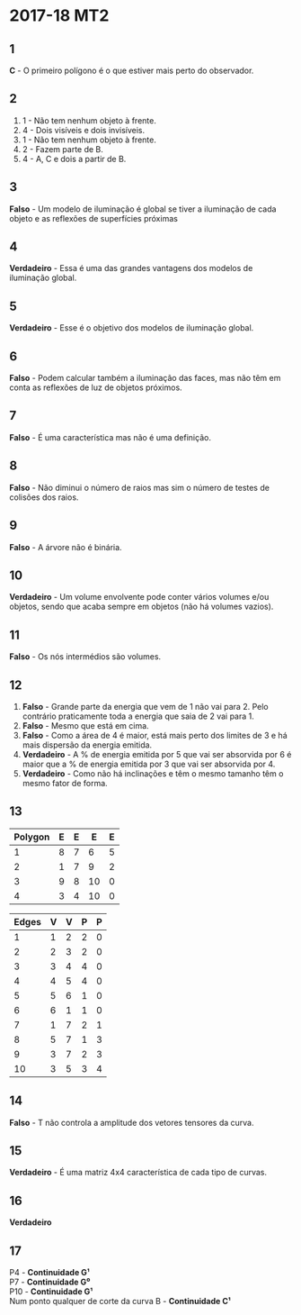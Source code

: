 # 2017-18 MT2

## 1

**C** - O primeiro polígono é o que estiver mais perto do observador.


## 2

1.  1 - Não tem nenhum objeto à frente.
2.  4 - Dois visíveis e dois invisíveis.
3.  1 - Não tem nenhum objeto à frente.
4.  2 - Fazem parte de B.
5.  4 - A, C e dois a partir de B.


## 3

**Falso** - Um modelo de iluminação é global se tiver a iluminação de cada objeto e as reflexões de superfícies próximas

## 4

**Verdadeiro** - Essa é uma das grandes vantagens dos modelos de iluminação global.

## 5

**Verdadeiro** - Esse é o objetivo dos modelos de iluminação global.

## 6

**Falso** - Podem calcular também a iluminação das faces, mas não têm em conta as reflexões de luz de objetos próximos.

## 7

**Falso** - É uma característica mas não é uma definição.

## 8

**Falso** - Não diminui o número de raios mas sim o número de testes de colisões dos raios.

## 9 

**Falso** - A árvore não é binária.

## 10

**Verdadeiro** - Um volume envolvente pode conter vários volumes e/ou objetos, sendo que acaba sempre em objetos (não há volumes vazios).

## 11

**Falso** - Os nós intermédios são volumes.

## 12 

1.  **Falso** - Grande parte da energia que vem de 1 não vai para 2. Pelo contrário praticamente toda a energia que saia de 2 vai para 1.
2.  **Falso** - Mesmo que está em cima.
3.  **Falso** - Como a área de 4 é maior, está mais perto dos limites de 3 e há mais dispersão da energia emitida.
4.  **Verdadeiro** - A % de energia emitida por 5 que vai ser absorvida por 6 é maior que a % de energia emitida por 3 que vai ser absorvida por 4.
5.  **Verdadeiro** - Como não há inclinações e têm o mesmo tamanho têm o mesmo fator de forma.


## 13

|Polygon|E|E|E|E|
|-|-|-|-|-|
|1|8|7|6|5|
|2|1|7|9|2|
|3|9|8|10|0|
|4|3|4|10|0|

|Edges|V|V|P|P|
|-|-|-|-|-|
|1|1|2|2|0|
|2|2|3|2|0|
|3|3|4|4|0|
|4|4|5|4|0|
|5|5|6|1|0|
|6|6|1|1|0|
|7|1|7|2|1|
|8|5|7|1|3|
|9|3|7|2|3|
|10|3|5|3|4|


## 14

**Falso** - T não controla a amplitude dos vetores tensores da curva.

## 15

**Verdadeiro** - É uma matriz 4x4 característica de cada tipo de curvas.

## 16

**Verdadeiro** 

## 17

P4 - **Continuidade G¹** <br>
P7 - **Continuidade G⁰** <br>
P10 - **Continuidade G¹** <br>
Num ponto qualquer de corte da curva B - **Continuidade C¹** 